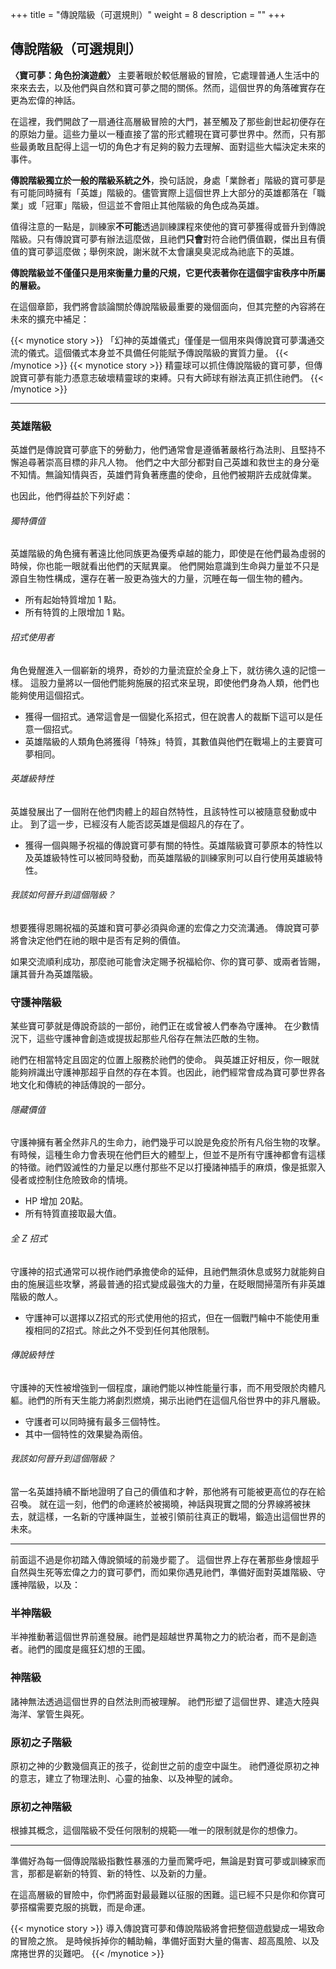 +++
title = "傳說階級（可選規則）"
weight = 8
description = ""
+++

## 傳說階級（可選規則）

**〈寶可夢：角色扮演遊戲〉** 主要著眼於較低層級的冒險，它處理普通人生活中的來來去去，以及他們與自然和寶可夢之間的關係。然而，這個世界的角落確實存在更為宏偉的神話。

在這裡，我們開啟了一扇通往高層級冒險的大門，甚至觸及了那些創世起初便存在的原始力量。這些力量以一種直接了當的形式體現在寶可夢世界中。然而，只有那些最勇敢且配得上這一切的角色才有足夠的毅力去理解、面對這些大幅決定未來的事件。

**傳說階級獨立於一般的階級系統之外**，換句話說，身處「業餘者」階級的寶可夢是有可能同時擁有「英雄」階級的。儘管實際上這個世界上大部分的英雄都落在「職業」或「冠軍」階級，但這並不會阻止其他階級的角色成為英雄。

值得注意的一點是，訓練家**不可能**透過訓練課程來使他的寶可夢獲得或晉升到傳說階級。只有傳說寶可夢有辦法這麼做，且祂們**只會**對符合祂們價值觀，傑出且有價值的寶可夢這麼做；舉例來說，謝米就不太會讓臭臭泥成為祂底下的英雄。

**傳說階級並不僅僅只是用來衡量力量的尺規，它更代表著你在這個宇宙秩序中所屬的層級。**

在這個章節，我們將會談論關於傳說階級最重要的幾個面向，但其完整的內容將在未來的擴充中補足：

{{< mynotice story >}}
「幻神的英雄儀式」僅僅是一個用來與傳說寶可夢溝通交流的儀式。這個儀式本身並不具備任何能賦予傳說階級的實質力量。
{{< /mynotice >}}
{{< mynotice story >}}
精靈球可以抓住傳說階級的寶可夢，但傳說寶可夢有能力憑意志破壞精靈球的束縛。只有大師球有辦法真正抓住祂們。
{{< /mynotice >}}

---
<div class="Frame">

### <div class='icon Champion'>英雄階級</div>
英雄們是傳說寶可夢底下的勞動力，他們通常會是遵循著嚴格行為法則、且堅持不懈追尋著崇高目標的非凡人物。
他們之中大部分都對自己英雄和救世主的身分毫不知情。無論知情與否，英雄們背負著應盡的使命，且他們被期許去成就偉業。

也因此，他們得益於下列好處：

###### 獨特價值
英雄階級的角色擁有著遠比他同族更為優秀卓越的能力，即使是在他們最為虛弱的時候，你也能一眼就看出他們的天賦異稟。
他們開始意識到生命與力量並不只是源自生物性構成，還存在著一股更為強大的力量，沉睡在每一個生物的體內。

* 所有起始特質增加 1 點。
* 所有特質的上限增加 1 點。

###### 招式使用者
角色覺醒進入一個嶄新的境界，奇妙的力量流竄於全身上下，就彷彿久遠的記憶一樣。
這股力量將以一個他們能夠施展的招式來呈現，即使他們身為人類，他們也能夠使用這個招式。

* 獲得一個招式。通常這會是一個變化系招式，但在說書人的裁斷下這可以是任意一個招式。
* 英雄階級的人類角色將獲得「特殊」特質，其數值與他們在戰場上的主要寶可夢相同。

###### 英雄級特性
英雄發展出了一個附在他們肉體上的超自然特性，且該特性可以被隨意發動或中止。
到了這一步，已經沒有人能否認英雄是個超凡的存在了。

* 獲得一個與賜予祝福的傳說寶可夢有關的特性。英雄階級寶可夢原本的特性以及英雄級特性可以被同時發動，而英雄階級的訓練家則可以自行使用英雄級特性。

###### 我該如何晉升到這個階級？
想要獲得恩賜祝福的英雄和寶可夢必須與命運的宏偉之力交流溝通。
傳說寶可夢將會決定他們在祂的眼中是否有足夠的價值。

如果交流順利成功，那麼祂可能會決定賜予祝福給你、你的寶可夢、或兩者皆賜，讓其晉升為英雄階級。
</div>
<div class="Frame">

### <div class='icon Champion'>守護神階級</div>
某些寶可夢就是傳說奇談的一部份，祂們正在或曾被人們奉為守護神。
在少數情況下，這些守護神會創造或提拔起那些凡俗存在無法匹敵的生物。

祂們在相當特定且固定的位置上服務於祂們的使命。
與英雄正好相反，你一眼就能夠辨識出守護神那超乎自然的存在本質。也因此，祂們經常會成為寶可夢世界各地文化和傳統的神話傳說的一部分。

###### 隱藏價值
守護神擁有著全然非凡的生命力，祂們幾乎可以說是免疫於所有凡俗生物的攻擊。
有時候，這種生命力會表現在他們巨大的體型上，但並不是所有守護神都會有這樣的特徵。祂們毀滅性的力量足以應付那些不足以打擾諸神插手的麻煩，像是抵禦入侵者或控制住危險致命的情境。

* HP 增加 20點。
* 所有特質直接取最大值。

###### 全 Z 招式
守護神的招式通常可以視作祂們承擔使命的延伸，且祂們無須休息或努力就能夠自由的施展這些攻擊，將最普通的招式變成最強大的力量，在眨眼間掃蕩所有非英雄階級的敵人。

* 守護神可以選擇以Z招式的形式使用他的招式，但在一個戰鬥輪中不能使用重複相同的Z招式。除此之外不受到任何其他限制。

###### 傳說級特性
守護神的天性被增強到一個程度，讓祂們能以神性能量行事，而不用受限於肉體凡軀。祂們的所有天生能力將劇烈燃燒，揭示出祂們在這個凡俗世界中的非凡層級。

* 守護者可以同時擁有最多三個特性。
* 其中一個特性的效果變為兩倍。

###### 我該如何晉升到這個階級？
當一名英雄持續不斷地證明了自己的價值和才幹，那他將有可能被更高位的存在給召喚。
就在這一刻，他們的命運終於被揭曉，神話與現實之間的分界線將被抹去，就這樣，一名新的守護神誕生，並被引領前往真正的戰場，鍛造出這個世界的未來。

</div>

---

前面這不過是你初踏入傳說領域的前幾步罷了。
這個世界上存在著那些身懷超乎自然與生死等宏偉之力的寶可夢們，而如果你遇見祂們，準備好面對英雄階級、守護神階級，以及：

<div class="Frame">

### <div class='icon Champion'>半神階級</div>
半神推動著這個世界前進發展。祂們是超越世界萬物之力的統治者，而不是創造者。祂們的國度是瘋狂幻想的王國。
</div>
<div class="Frame">

### <div class='icon Champion'>神階級</div>
諸神無法透過這個世界的自然法則而被理解。
祂們形塑了這個世界、建造大陸與海洋、掌管生與死。
</div>
<div class="Frame">

### <div class='icon Champion'>原初之子階級</div>
原初之神的少數幾個真正的孩子，從創世之前的虛空中誕生。
祂們遵從原初之神的意志，建立了物理法則、心靈的抽象、以及神聖的誡命。
</div>
<div class="Frame">

### <div class='icon Champion'>原初之神階級</div>
根據其概念，這個階級不受任何限制的規範──唯一的限制就是你的想像力。
</div>

---

準備好為每一個傳說階級指數性暴漲的力量而驚呼吧，無論是對寶可夢或訓練家而言，那都是嶄新的特質、新的特性、以及新的力量。

在這高層級的冒險中，你們將面對最最難以征服的困難。這已經不只是你和你寶可夢搭檔需要克服的挑戰，而是命運。


{{< mynotice story >}}
導入傳說寶可夢和傳說階級將會把整個遊戲變成一場致命的冒險之旅。
是時候拆掉你的輔助輪，準備好面對大量的傷害、超高風險、以及席捲世界的災難吧。
{{< /mynotice >}}